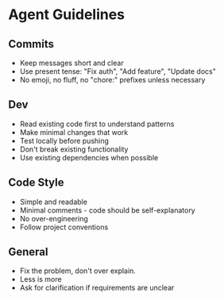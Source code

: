 # Agent Guidelines

## Commits
- Keep messages short and clear
- Use present tense: "Fix auth", "Add feature", "Update docs"
- No emoji, no fluff, no "chore:" prefixes unless necessary

## Dev
- Read existing code first to understand patterns
- Make minimal changes that work
- Test locally before pushing
- Don't break existing functionality
- Use existing dependencies when possible

## Code Style
- Simple and readable
- Minimal comments - code should be self-explanatory
- No over-engineering
- Follow project conventions

## General
- Fix the problem, don't over explain.
- Less is more
- Ask for clarification if requirements are unclear

